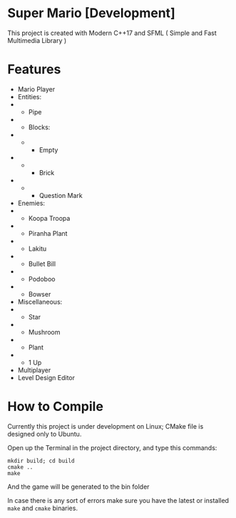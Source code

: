 # Super Mario [Development]
This project is created with Modern C++17 and SFML ( Simple and Fast Multimedia Library )

# Features
* Mario Player
* Entities:
* - Pipe
* - Blocks:
* - - Empty
* - - Brick
* - - Question Mark
* Enemies:
* - Koopa Troopa
* - Piranha Plant
* - Lakitu
* - Bullet Bill
* - Podoboo
* - Bowser
* Miscellaneous:
* - Star
* - Mushroom
* - Plant
* - 1 Up
* Multiplayer
* Level Design Editor

# How to Compile
Currently this project is under development on Linux; CMake file is designed only to Ubuntu.

Open up the Terminal in the project directory, and type this commands:
```
mkdir build; cd build
cmake ..
make
```
And the game will be generated to the bin folder

In case there is any sort of errors make sure you have the latest or installed `make` and `cmake` binaries.
